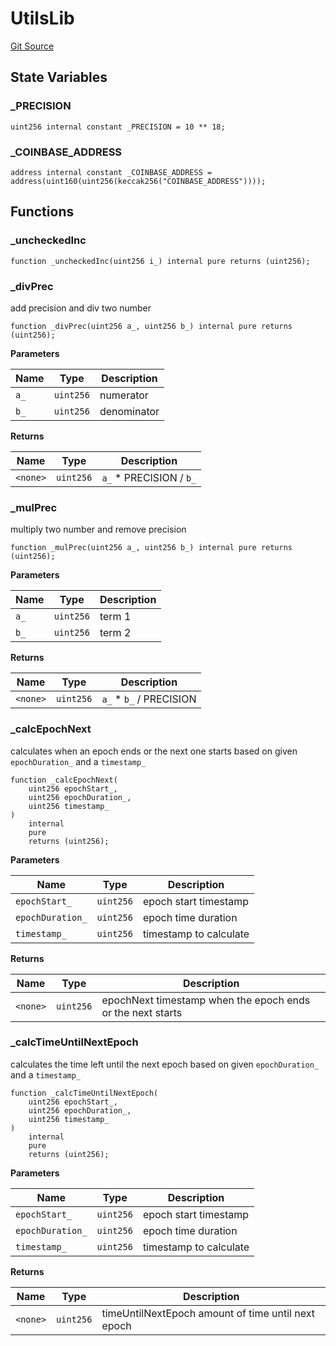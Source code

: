 # UtilsLib

[Git Source](https://github.com/RootstockCollective/collective-rewards-sc/blob/cd4ed9801405421948684a5dc8bfd5ae9d517187/src/libraries/UtilsLib.sol)

## State Variables

### \_PRECISION

```solidity
uint256 internal constant _PRECISION = 10 ** 18;
```

### \_COINBASE_ADDRESS

```solidity
address internal constant _COINBASE_ADDRESS = address(uint160(uint256(keccak256("COINBASE_ADDRESS"))));
```

## Functions

### \_uncheckedInc

```solidity
function _uncheckedInc(uint256 i_) internal pure returns (uint256);
```

### \_divPrec

add precision and div two number

```solidity
function _divPrec(uint256 a_, uint256 b_) internal pure returns (uint256);
```

**Parameters**

| Name | Type      | Description |
| ---- | --------- | ----------- |
| `a_` | `uint256` | numerator   |
| `b_` | `uint256` | denominator |

**Returns**

| Name     | Type      | Description              |
| -------- | --------- | ------------------------ |
| `<none>` | `uint256` | `a_` \* PRECISION / `b_` |

### \_mulPrec

multiply two number and remove precision

```solidity
function _mulPrec(uint256 a_, uint256 b_) internal pure returns (uint256);
```

**Parameters**

| Name | Type      | Description |
| ---- | --------- | ----------- |
| `a_` | `uint256` | term 1      |
| `b_` | `uint256` | term 2      |

**Returns**

| Name     | Type      | Description              |
| -------- | --------- | ------------------------ |
| `<none>` | `uint256` | `a_` \* `b_` / PRECISION |

### \_calcEpochNext

calculates when an epoch ends or the next one starts based on given `epochDuration_` and a `timestamp_`

```solidity
function _calcEpochNext(
    uint256 epochStart_,
    uint256 epochDuration_,
    uint256 timestamp_
)
    internal
    pure
    returns (uint256);
```

**Parameters**

| Name             | Type      | Description            |
| ---------------- | --------- | ---------------------- |
| `epochStart_`    | `uint256` | epoch start timestamp  |
| `epochDuration_` | `uint256` | epoch time duration    |
| `timestamp_`     | `uint256` | timestamp to calculate |

**Returns**

| Name     | Type      | Description                                                |
| -------- | --------- | ---------------------------------------------------------- |
| `<none>` | `uint256` | epochNext timestamp when the epoch ends or the next starts |

### \_calcTimeUntilNextEpoch

calculates the time left until the next epoch based on given `epochDuration_` and a `timestamp_`

```solidity
function _calcTimeUntilNextEpoch(
    uint256 epochStart_,
    uint256 epochDuration_,
    uint256 timestamp_
)
    internal
    pure
    returns (uint256);
```

**Parameters**

| Name             | Type      | Description            |
| ---------------- | --------- | ---------------------- |
| `epochStart_`    | `uint256` | epoch start timestamp  |
| `epochDuration_` | `uint256` | epoch time duration    |
| `timestamp_`     | `uint256` | timestamp to calculate |

**Returns**

| Name     | Type      | Description                                        |
| -------- | --------- | -------------------------------------------------- |
| `<none>` | `uint256` | timeUntilNextEpoch amount of time until next epoch |
